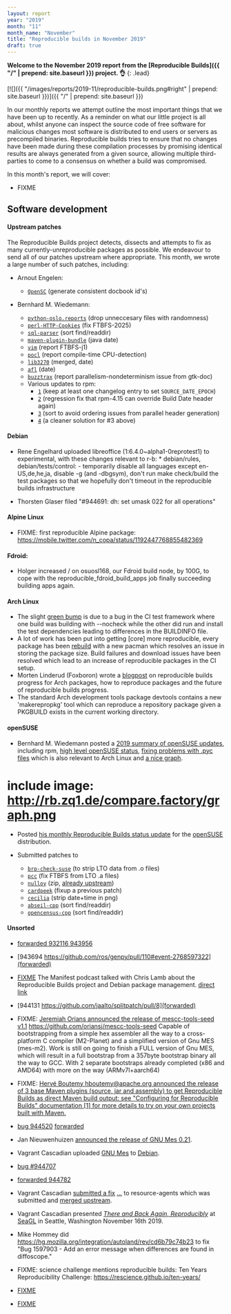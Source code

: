 ```yaml
---
layout: report
year: "2019"
month: "11"
month_name: "November"
title: "Reproducible builds in November 2019"
draft: true
---
```


**Welcome to the November 2019 report from the [Reproducible Builds]({{ "/" | prepend: site.baseurl }}) project. 👌**
{: .lead}

[![]({{ "/images/reports/2019-11/reproducible-builds.png#right" | prepend: site.baseurl }})]({{ "/" | prepend: site.baseurl }})

In our monthly reports we attempt outline the most important things that we have been up to recently. As a reminder on what our little project is all about, whilst anyone can inspect the source code of free software for malicious changes most software is distributed to end users or servers as precompiled binaries. Reproducible builds tries to ensure that no changes have been made during these compilation processes by promising identical results are always generated from a given source, allowing multiple third-parties to come to a consensus on whether a build was compromised.

In this month's report, we will cover:
* FIXME

## Software development

#### Upstream patches

The Reproducible Builds project detects, dissects and attempts to fix as many currently-unreproducible packages as possible. We endeavour to send all of our patches upstream where appropriate. This month, we wrote a large number of such patches, including:

* Arnout Engelen:
    * [`OpenSC`](https://github.com/OpenSC/OpenSC/pull/1839) (generate consistent docbook id's)

* Bernhard M. Wiedemann:
    * [`python-oslo.reports`](https://review.opendev.org/693327) (drop unneccesary files with randomness)
    * [`perl-HTTP-Cookies`](https://github.com/libwww-perl/HTTP-Cookies/pull/56) (fix FTBFS-2025)
    * [`sql-parser`](https://github.com/hyrise/sql-parser/pull/133) (sort find/readdir)
    * [`maven-plugin-bundle`](https://github.com/apache/felix/pull/209) (java date)
    * [`vim`](https://bugzilla.opensuse.org/show_bug.cgi?id=1157623) (report FTBFS-j1)
    * [`pocl`](https://github.com/pocl/pocl/issues/793) (report compile-time CPU-detection)
    * [`lib3270`](https://github.com/PerryWerneck/lib3270/pull/3) (merged, date)
    * [`afl`](https://github.com/vanhauser-thc/AFLplusplus/pull/122) (date)
    * [`buzztrax`](https://github.com/Buzztrax/buzztrax/issues/89) (report parallelism-nondeterminism issue from gtk-doc)
    * Various updates to rpm:
        * [`1`](https://github.com/rpm-software-management/rpm/pull/931) (keep at least one changelog entry to set `SOURCE_DATE_EPOCH`)
        * [`2`](https://github.com/rpm-software-management/rpm/pull/933) (regression fix that rpm-4.15 can override Build Date header again)
        * [`3`](https://github.com/rpm-software-management/rpm/pull/936) (sort to avoid ordering issues from parallel header generation)
        * [`4`](https://github.com/rpm-software-management/rpm/pull/944) (a cleaner solution for #3 above)

#### Debian

* Rene Engelhard uploaded libreoffice (1:6.4.0~alpha1-0reprotest1) to experimental, with these changes relevant to r-b:
       * debian/rules, debian/tests/control:
         - temporarily disable all languages except en-US,de,he,ja, disable -g
           (and -dbgsym), don't run make check/build the test packages so that we
           hopefully don't timeout in the reproducible builds infrastructure

* Thorsten Glaser filed "#944691: dh: set umask 022 for all operations"

#### Alpine Linux

* FIXME: first reproducible Alpine package: https://mobile.twitter.com/n_copa/status/1192447768855482369

#### Fdroid:

* Holger increased / on osuosl168, our Fdroid build node, by 100G, to cope with the reproducible_fdroid_build_apps job finally succeeding building apps again.

#### Arch Linux

* The slight [green bump](https://tests.reproducible-builds.org/archlinux/archlinux.png) is due to a bug in the CI test framework where one build was building with --nocheck while the other did run and install the test dependencies leading to differences in the BUILDINFO file.
* A lot of work has been put into getting [core] more reproducible, every package has been [rebuild](https://lists.archlinux.org/pipermail/arch-dev-public/2019-November/029721.html) with a new pacman which resolves an issue in storing the package size. Build failures and download issues have been resolved which lead to an increase of reproducible packages in the CI setup.
*  Morten Linderud (Foxboron) wrote a [blogpost](https://linderud.dev/blog/reproducible-arch-linux-packages/) on reproducible builds progress for Arch packages, how to reproduce packages and the future of reproducible builds progress.
* The standard Arch development tools package devtools contains a new 'makerepropkg' tool which can reproduce a repository package given a PKGBUILD exists in the current working directory.

#### openSUSE

* Bernhard M. Wiedemann posted a [2019 summary of openSUSE updates](https://lists.reproducible-builds.org/pipermail/rb-general/2019-November/001722.html), including rpm, [high level openSUSE status](https://bugzilla.opensuse.org/show_bug.cgi?id=1133809), [fixing problems with .pyc files](https://bugzilla.opensuse.org/show_bug.cgi?id=1094323) which is also relevant to Arch Linux and [a nice graph](http://rb.zq1.de/compare.factory/graph.png).

# include image: http://rb.zq1.de/compare.factory/graph.png

* Posted [his monthly Reproducible Builds status update](https://lists.opensuse.org/opensuse-factory/2019-11/msg00370.html) for the [openSUSE](https://opensuse.org/) distribution.

* Submitted patches to
    * [`brp-check-suse`](https://github.com/openSUSE/brp-check-suse/pull/29) (to strip LTO data from .o files)
    * [`pcc`](https://build.opensuse.org/request/show/745529) (fix FTBFS from LTO .a files)
    * [`nulloy`](https://build.opensuse.org/request/show/746033) (zip, [already upstream](https://github.com/nulloy/nulloy/pull/149))
    * [`cardpeek`](https://build.opensuse.org/request/show/746648) (fixup a previous patch)
    * [`cecilia`](https://build.opensuse.org/request/show/750463) (strip date+time in png)
    * [`abseil-cpp`](https://build.opensuse.org/request/show/750468) (sort find/readdir)
    * [`opencensus-cpp`](https://build.opensuse.org/request/show/751817) (sort find/readdir)

#### Unsorted

* [forwarded 932116 943956](https://github.com/snakemake/snakemake/pull/80)

* [943694 https://github.com/ros/genpy/pull/110#event-2768597322](forwarded)

* [FIXME](https://twitter.com/acreature/status/1191426228852600837) The Manifest podcast talked with Chris Lamb about the Reproducible Builds project and Debian package management. [direct link](https://manifest.fm/14)

* [944131 https://github.com/jaalto/splitpatch/pull/8](forwarded)

* FIXME: [Jeremiah Orians announced the release of mescc-tools-seed v1.1](https://lists.reproducible-builds.org/pipermail/rb-general/2019-November/001711.html)
	https://github.com/oriansj/mescc-tools-seed
	Capable of bootstrapping from a simple hex assembler all the way to a cross-platform C compiler (M2-Planet) and a simplified version of Gnu MES (mes-m2). Work is still on going to finish a FULL version of Gnu MES, which will result in a full bootstrap from a 357byte bootstrap binary all the way to GCC. With 2 separate bootstraps already completed (x86 and AMD64) with more on the way (ARMv7l+aarch64)

* FIXME: [Hervé Boutemy <hboutemy@apache.org> announced the release of 3 base Maven plugins (source, jar and assembly) to get Reproducible Builds as direct Maven build output: see "Configuring for Reproducible Builds" documentation [1] for more details to try on your own projects built with Maven.](https://lists.reproducible-builds.org/pipermail/rb-general/2019-November/001708.html)



* [bug 944520](https://bugs.debian.org/944707) [forwarded](https://github.com/isbg/isbg/pull/139)

* Jan Nieuwenhuizen [announced the release of GNU Mes 0.21](https://lists.reproducible-builds.org/pipermail/rb-general/2019-November/001725.html).

* Vagrant Cascadian uploaded [GNU Mes](https://www.gnu.org/software/mes/) to [Debian](https://tracker.debian.org/news/1080851/accepted-mes-020-1-source-amd64-into-experimental-experimental/).

* [bug #944707](https://bugs.debian.org/944707)

* [forwarded 944782](https://github.com/cjw296/sybil/pull/18)

* Vagrant Cascadian [submitted a fix](https://salsa.debian.org/ha-team/resource-agents/merge_requests/1) [...](https://bugs.debian.org/944694) to resource-agents which was submitted and [merged upstream](https://github.com/ClusterLabs/resource-agents/commit/088707c81b7ddfc117490a035f9f2b2803728694).

* Vagrant Cascadian presented [*There and Back Again, Reproducibly*](https://osem.seagl.org/conferences/seagl2019/program/proposals/671) at [SeaGL](https://seagl.org) in Seattle, Washington November 16th 2019.

* Mike Hommey did https://hg.mozilla.org/integration/autoland/rev/cd6b79c74b23 to fix "Bug 1597903 - Add an error message when differences are found in diffoscope."

* FIXME: science challenge mentions reproducible builds: Ten Years Reproducibility Challenge: https://rescience.github.io/ten-years/

* [FIXME](https://github.com/ocaml/ocaml/pull/1515#issuecomment-559035723)

* [FIXME](https://www.meetup.com/NixOS-London/events/266848767)
